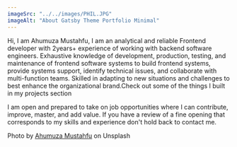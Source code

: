 ```yaml
---
imageSrc: "../../images/PHIL.JPG"
imageAlt: "About Gatsby Theme Portfolio Minimal"
---
```


Hi, I am Ahumuza Mustahfu, I am an analytical and reliable Frontend developer with 2years+ experience of working with backend software engineers. Exhaustive knowledge of development, production, testing, and maintenance of frontend software systems to build frontend systems, provide systems support, identify technical issues, and collaborate with multi-function teams. Skilled in adapting to new situations and challenges to best enhance the organizational brand.Check out some of the things I built in my projects section

I am open and prepared to take on job opportunities where I can contribute, improve, master, and add value. If you have a review of a fine opening that corresponds to my skills and experience don't hold back to contact me.

Photo by <a href="#"><u>Ahumuza Mustahfu</u></a> on Unsplash
